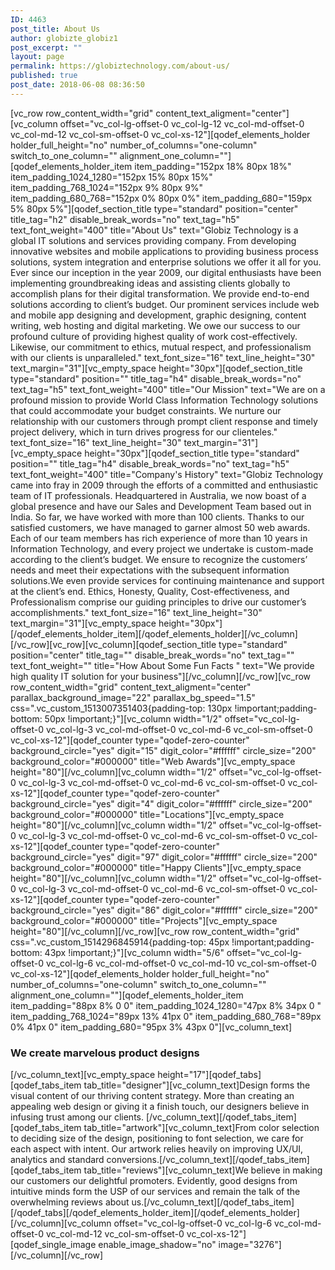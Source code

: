 ```yaml
---
ID: 4463
post_title: About Us
author: globizte_globiz1
post_excerpt: ""
layout: page
permalink: https://globiztechnology.com/about-us/
published: true
post_date: 2018-06-08 08:36:50
---
```

[vc_row row_content_width="grid" content_text_aligment="center"][vc_column offset="vc_col-lg-offset-0 vc_col-lg-12 vc_col-md-offset-0 vc_col-md-12 vc_col-sm-offset-0 vc_col-xs-12"][qodef_elements_holder holder_full_height="no" number_of_columns="one-column" switch_to_one_column="" alignment_one_column=""][qodef_elements_holder_item item_padding="152px 18% 80px 18%" item_padding_1024_1280="152px 15% 80px 15%" item_padding_768_1024="152px 9% 80px 9%" item_padding_680_768="152px 0% 80px 0%" item_padding_680="159px 5% 80px 5%"][qodef_section_title type="standard" position="center" title_tag="h2" disable_break_words="no" text_tag="h5" text_font_weight="400" title="About Us" text="Globiz Technology is a global IT solutions and services providing company. From developing innovative websites and mobile applications to providing business process solutions, system integration and enterprise solutions we offer it all for you. Ever since our inception in the year 2009, our digital enthusiasts have been implementing groundbreaking ideas and assisting clients globally to accomplish plans for their digital transformation. We provide end-to-end solutions according to client’s budget. Our prominent services include web and mobile app designing and development, graphic designing, content writing, web hosting and digital marketing. We owe our success to our profound culture of providing highest quality of work cost-effectively. Likewise, our commitment to ethics, mutual respect, and professionalism with our clients is unparalleled." text_font_size="16" text_line_height="30" text_margin="31"][vc_empty_space height="30px"][qodef_section_title type="standard" position="" title_tag="h4" disable_break_words="no" text_tag="h5" text_font_weight="400" title="Our Mission" text="We are on a profound mission to provide World Class Information Technology solutions that could accommodate your budget constraints. We nurture our relationship with our customers through prompt client response and timely project delivery, which in turn drives progress for our clienteles." text_font_size="16" text_line_height="30" text_margin="31"][vc_empty_space height="30px"][qodef_section_title type="standard" position="" title_tag="h4" disable_break_words="no" text_tag="h5" text_font_weight="400" title="Company's History" text="Globiz Technology came into fray in 2009 through the efforts of a committed and enthusiastic team of IT professionals. Headquartered in Australia, we now boast of a global presence and have our Sales and Development Team based out in India. So far, we have worked with more than 100 clients. Thanks to our satisfied customers, we have managed to garner almost 50 web awards. Each of our team members has rich experience of more than 10 years in Information Technology, and every project we undertake is custom-made according to the client’s budget. We ensure to recognize the customers’ needs and meet their expectations with the subsequent information solutions.We even provide services for continuing maintenance and support at the client’s end. Ethics, Honesty, Quality, Cost-effectiveness, and Professionalism comprise our guiding principles to drive our customer’s accomplishments." text_font_size="16" text_line_height="30" text_margin="31"][vc_empty_space height="30px"][/qodef_elements_holder_item][/qodef_elements_holder][/vc_column][/vc_row][vc_row][vc_column][qodef_section_title type="standard" position="center" title_tag="" disable_break_words="no" text_tag="" text_font_weight="" title="How About Some Fun Facts " text="We provide high quality IT solution for your business"][/vc_column][/vc_row][vc_row row_content_width="grid" content_text_aligment="center" parallax_background_image="22" parallax_bg_speed="1.5" css=".vc_custom_1513007351403{padding-top: 130px !important;padding-bottom: 50px !important;}"][vc_column width="1/2" offset="vc_col-lg-offset-0 vc_col-lg-3 vc_col-md-offset-0 vc_col-md-6 vc_col-sm-offset-0 vc_col-xs-12"][qodef_counter type="qodef-zero-counter" background_circle="yes" digit="15" digit_color="#ffffff" circle_size="200" background_color="#000000" title="Web Awards"][vc_empty_space height="80"][/vc_column][vc_column width="1/2" offset="vc_col-lg-offset-0 vc_col-lg-3 vc_col-md-offset-0 vc_col-md-6 vc_col-sm-offset-0 vc_col-xs-12"][qodef_counter type="qodef-zero-counter" background_circle="yes" digit="4" digit_color="#ffffff" circle_size="200" background_color="#000000" title="Locations"][vc_empty_space height="80"][/vc_column][vc_column width="1/2" offset="vc_col-lg-offset-0 vc_col-lg-3 vc_col-md-offset-0 vc_col-md-6 vc_col-sm-offset-0 vc_col-xs-12"][qodef_counter type="qodef-zero-counter" background_circle="yes" digit="97" digit_color="#ffffff" circle_size="200" background_color="#000000" title="Happy Clients"][vc_empty_space height="80"][/vc_column][vc_column width="1/2" offset="vc_col-lg-offset-0 vc_col-lg-3 vc_col-md-offset-0 vc_col-md-6 vc_col-sm-offset-0 vc_col-xs-12"][qodef_counter type="qodef-zero-counter" background_circle="yes" digit="86" digit_color="#ffffff" circle_size="200" background_color="#000000" title="Projects"][vc_empty_space height="80"][/vc_column][/vc_row][vc_row row_content_width="grid" css=".vc_custom_1514296845914{padding-top: 45px !important;padding-bottom: 43px !important;}"][vc_column width="5/6" offset="vc_col-lg-offset-0 vc_col-lg-6 vc_col-md-offset-0 vc_col-md-10 vc_col-sm-offset-0 vc_col-xs-12"][qodef_elements_holder holder_full_height="no" number_of_columns="one-column" switch_to_one_column="" alignment_one_column=""][qodef_elements_holder_item item_padding="88px 8% 0 0" item_padding_1024_1280="47px 8% 34px 0 " item_padding_768_1024="89px 13% 41px 0" item_padding_680_768="89px 0% 41px 0" item_padding_680="95px 3% 43px 0"][vc_column_text]
<h3>We create marvelous product designs</h3>
[/vc_column_text][vc_empty_space height="17"][qodef_tabs][qodef_tabs_item tab_title="designer"][vc_column_text]<span style="font-weight: 400;">Design forms the visual content of our thriving content strategy. More than creating an appealing web design or giving it a finish touch, our designers believe in infusing trust among our clients. </span>[/vc_column_text][/qodef_tabs_item][qodef_tabs_item tab_title="artwork"][vc_column_text]<span style="font-weight: 400;">From color selection to deciding size of the design, positioning to font selection, we care for each aspect with intent. Our artwork relies heavily on improving UX/UI, analytics and standard conversions.</span>[/vc_column_text][/qodef_tabs_item][qodef_tabs_item tab_title="reviews"][vc_column_text]<span style="font-weight: 400;">We believe in making our customers our delightful promoters. Evidently, good designs from intuitive minds form the USP of our services and remain the talk of the overwhelming reviews about us.</span>[/vc_column_text][/qodef_tabs_item][/qodef_tabs][/qodef_elements_holder_item][/qodef_elements_holder][/vc_column][vc_column offset="vc_col-lg-offset-0 vc_col-lg-6 vc_col-md-offset-0 vc_col-md-12 vc_col-sm-offset-0 vc_col-xs-12"][qodef_single_image enable_image_shadow="no" image="3276"][/vc_column][/vc_row]